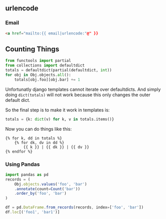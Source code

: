 ## urlencode

### Email

```html
<a href="mailto:{{ email|urlencode:"@" }}
```

## Counting Things

``` python
from functools import partial
from collections import defaultdict
totals = defaultdict(partial(defaultdict, int))
for obj in Obj.objects.all():
    totals[obj.foo][obj.bar] += 1
```

Unfortunatly django templates cannot iterate over defaultdicts. And
simply doing `dict(totals)` will not work because this only changes
the outer default dict.

So the final step is to make it work in templates is:

``` python
totals = {k: dict(v) for k, v in totals.items()}
```

Now you can do things like this:

``` django
{% for k, dd in totals %}
    {% for dk, dv in dd %}
        {{ k }} | {{ dk }} | {{ dv }}
{% endfor %}
```

### Using Pandas

``` javascript
import pandas as pd
records = (
    Obj.objects.values('foo', 'bar')
    .annotate(count=Count('bar'))
    .order_by('foo', 'bar')
)

df = pd.DataFrame.from_records(records, index=['foo', 'bar'])
df.loc[('foo1', 'bar1')]
```
